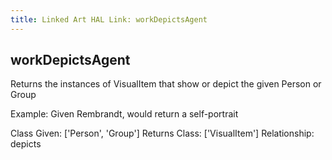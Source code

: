 ```yaml
---
title: Linked Art HAL Link: workDepictsAgent
---
```


## workDepictsAgent

Returns the instances of VisualItem that show or depict the given Person or Group

Example: Given Rembrandt, would return a self-portrait

Class Given: ['Person', 'Group']
Returns Class: ['VisualItem']
Relationship: depicts
